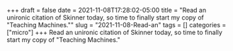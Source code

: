 +++draft = falsedate = 2021-11-08T17:28:02-05:00title = "Read an unironic citation of Skinner today, so time to finally start my copy of "Teaching Machines.""slug = "2021-11-08-Read-an"tags = []categories = ["micro"]+++Read an unironic citation of Skinner today, so time to finally start my copy of "Teaching Machines."